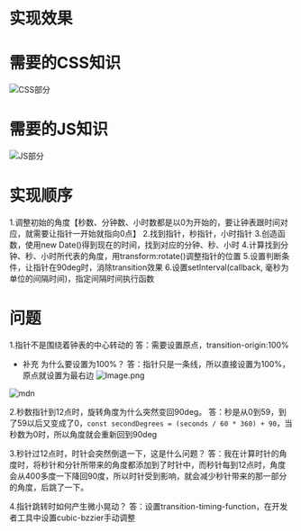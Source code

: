 # 实现效果
[]()


# 需要的CSS知识
![CSS部分](/CSS部分-核心点.png)


# 需要的JS知识
![JS部分](/JS部分.png)



# 实现顺序
1.调整初始的角度【秒数、分钟数、小时数都是以0为开始的，要让钟表跟时间对应，就需要让指针一开始就指向0点】
2.找到指针，秒指针，小时指针
3.创造函数，使用new Date()得到现在的时间，找到对应的分钟、秒、小时
4.计算找到分钟、秒、小时所代表的角度，用transform:rotate()调整指针的位置
5.设置判断条件，让指针在90deg时，消除transition效果
6.设置setInterval(callback, 毫秒为单位的间隔时间)，指定间隔时间执行函数


# 问题

1.指针不是围绕着钟表的中心转动的
答：需要设置原点，transition-origin:100%
  - 补充
    为什么要设置为100%？
    答：指针只是一条线，所以直接设置为100%，原点就设置为最右边
![Image.png](https://upload-images.jianshu.io/upload_images/2195446-1757d68ddf5eb9cf.png?imageMogr2/auto-orient/strip%7CimageView2/2/w/1240)

![mdn](https://upload-images.jianshu.io/upload_images/2195446-fb1fc0774fabcf95.png?imageMogr2/auto-orient/strip%7CimageView2/2/w/1240)



2.秒数指针到12点时，旋转角度为什么突然变回90deg。
答：秒是从0到59，到了59以后又变成了0，`const secondDegrees = (seconds / 60 * 360) + 90`，当秒数为0时，所以角度就会重新回到90deg


3.秒针过12点时，时针会突然倒退一下，这是什么问题？
答：我在计算时针的角度时，将秒针和分针所带来的角度都添加到了时针中，而秒针每到12点时，角度会从400多度一下降回90度，所以时针受到影响，就会减少秒针带来的那一部分的角度，后跳了一下。


4.指针跳转时如何产生微小晃动？
答：设置transition-timing-function，在开发者工具中设置cubic-bzzier手动调整



